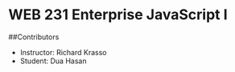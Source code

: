 # WEB 231 Enterprise JavaScript I
##Contributors

* Instructor: Richard Krasso
* Student: Dua Hasan
